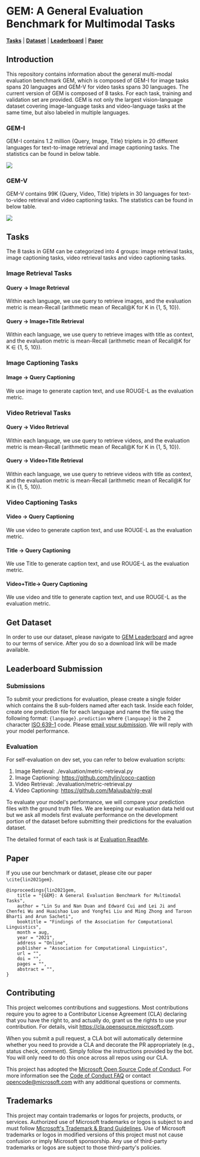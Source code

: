 # GEM: A General Evaluation Benchmark for Multimodal Tasks
[**Tasks**](#tasks) |
[**Dataset**](#get-dataset) |
[**Leaderboard**](https://fuzzy-robot-fa0b9e30.pages.github.io/) |
[**Paper**](https://arxiv.org/abs/2106.09889)

## Introduction
This repository contains information about the general multi-modal evaluation benchmark GEM, which is composed of GEM-I for image tasks spans 20 languages and GEM-V for video tasks spans 30 languages.
The current version of GEM is composed of 8 tasks. For each task, training and validation set are provided. GEM is not only the largest vision-language dataset covering image-language tasks and video-language tasks at the same time, but also labeled in multiple languages.

### GEM-I
GEM-I contains 1.2 million {Query, Image, Title} triplets in 20 different languages for text-to-image retrieval and image captioning tasks. The statistics can be found in below table.


![](./img/GEM-I.PNG)


### GEM-V
GEM-V contains 99K {Query, Video, Title} triplets in 30 languages for text-to-video retrieval and video captioning tasks. The statistics can be found in below table.

![](./img/GEM-V.PNG)


## Tasks
The 8 tasks in GEM can be categorized into 4 groups: image retrieval tasks, image captioning tasks, video retrieval tasks and video captioning tasks.

### Image Retrieval Tasks

#### Query -> Image Retrieval
Within each language, we use query to retrieve images, and the evaluation metric is mean-Recall (arithmetic mean of Recall@K for K in {1, 5, 10}).

#### Query -> Image+Title Retrieval
Within each language, we use query to retrieve images with title as context, and the evaluation metric is mean-Recall (arithmetic mean of Recall@K for K ∈ {1, 5, 10}).

### Image Captioning Tasks

#### Image -> Query Captioning
We use image to generate caption text, and use ROUGE-L as the evaluation metric.


### Video Retrieval Tasks

#### Query -> Video Retrieval
Within each language, we use query to retrieve videos, and the evaluation metric is mean-Recall (arithmetic mean of Recall@K for K in {1, 5, 10}).

#### Query -> Video+Title Retrieval
Within each language, we use query to retrieve videos with title as context, and the evaluation metric is mean-Recall (arithmetic mean of Recall@K for K in {1, 5, 10}).

### Video Captioning Tasks

#### Video -> Query Captioning
We use video to generate caption text, and use ROUGE-L as the evaluation metric.

#### Title -> Query Captioning
We use Title to generate caption text, and use ROUGE-L as the evaluation metric.

#### Video+Title-> Query Captioning
We use video and title to generate caption text, and use ROUGE-L as the evaluation metric.

## Get Dataset
In order to use our dataset, please navigate to [GEM Leaderboard](https://fuzzy-robot-fa0b9e30.pages.github.io/) and agree to our terms of service. After you do so a download link will be made available.

## Leaderboard Submission
### Submissions
To submit your predictions for evaluation, please create a single folder which contains the 8 sub-folders named after each task. 
Inside each folder, create one prediction file for each language and name the file using the following format: `{language}.prediction` where `{language}` is the 2 character [ISO 639-1](https://en.wikipedia.org/wiki/List_of_ISO_639-1_codes) code.
Please <a href='GEM-team@microsoft.com'>email your submission</a>. We will reply with your model performance.

### Evaluation
For self-evaluation on dev set, you can refer to below evaluation scripts:
1. Image Retrieval: ./evaluation/metric-retrieval.py
2. Image Captioning: https://github.com/tylin/coco-caption
3. Video Retrieval: ./evaluation/metric-retrieval.py
4. Video Captioning: https://github.com/Maluuba/nlg-eval

To evaluate your model's performance, we will compare your prediction files with the ground truth files.
We are keeping our evaluation data held out but we ask all models first evaluate performance on the development portion of the dataset before submitting their predictions for the evaluation dataset.

The detailed format of each task is at [Evaluation ReadMe](./evaluation/README.md).

## Paper
If you use our benchmark or dataset, please cite our paper `\cite{lin2021gem}`.
```
@inproceedings{lin2021gem,
    title = "{GEM}: A General Evaluation Benchmark for Multimodal Tasks",
    author = "Lin Su and Nan Duan and Edward Cui and Lei Ji and Chenfei Wu and Huaishao Luo and Yongfei Liu and Ming Zhong and Taroon Bharti and Arun Sacheti",
    booktitle = "Findings of the Association for Computational Linguistics",
    month = aug,
    year = "2021",
    address = "Online",
    publisher = "Association for Computational Linguistics",
    url = "",
    doi = "",
    pages = "",
    abstract = "",
}
```

## Contributing

This project welcomes contributions and suggestions.  Most contributions require you to agree to a
Contributor License Agreement (CLA) declaring that you have the right to, and actually do, grant us
the rights to use your contribution. For details, visit https://cla.opensource.microsoft.com.

When you submit a pull request, a CLA bot will automatically determine whether you need to provide
a CLA and decorate the PR appropriately (e.g., status check, comment). Simply follow the instructions
provided by the bot. You will only need to do this once across all repos using our CLA.

This project has adopted the [Microsoft Open Source Code of Conduct](https://opensource.microsoft.com/codeofconduct/).
For more information see the [Code of Conduct FAQ](https://opensource.microsoft.com/codeofconduct/faq/) or
contact [opencode@microsoft.com](mailto:opencode@microsoft.com) with any additional questions or comments.

## Trademarks

This project may contain trademarks or logos for projects, products, or services. Authorized use of Microsoft 
trademarks or logos is subject to and must follow 
[Microsoft's Trademark & Brand Guidelines](https://www.microsoft.com/en-us/legal/intellectualproperty/trademarks/usage/general).
Use of Microsoft trademarks or logos in modified versions of this project must not cause confusion or imply Microsoft sponsorship.
Any use of third-party trademarks or logos are subject to those third-party's policies.
